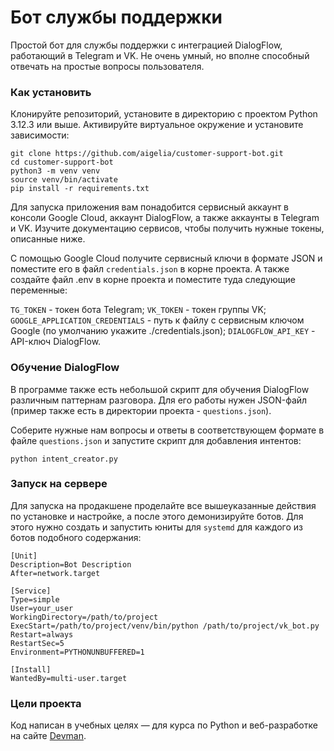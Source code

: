 # Бот службы поддержки

Простой бот для службы поддержки с интеграцией DialogFlow, работающий в Telegram и VK. Не очень умный, но вполне способный отвечать на простые вопросы пользователя.

### Как установить

Клонируйте репозиторий, установите в директорию с проектом Python 3.12.3 или выше. Активируйте виртуальное окружение и установите зависимости:

```shell
git clone https://github.com/aigelia/customer-support-bot.git
cd customer-support-bot
python3 -m venv venv
source venv/bin/activate
pip install -r requirements.txt
```
Для запуска приложения вам понадобится сервисный аккаунт в консоли Google Cloud, аккаунт DialogFlow, а также аккаунты в Telegram и VK. Изучите документацию сервисов, чтобы получить нужные токены, описанные ниже.

С помощью Google Cloud получите сервисный ключи в формате JSON и поместите его в файл `credentials.json` в корне проекта. А также создайте файл .env в корне проекта и поместите туда следующие переменные: 

`TG_TOKEN` - токен бота Telegram;
`VK_TOKEN` - токен группы VK;
`GOOGLE_APPLICATION_CREDENTIALS` - путь к файлу с сервисным ключом Google (по умолчанию укажите ./credentials.json);
`DIALOGFLOW_API_KEY` - API-ключ DialogFlow.

### Обучение DialogFlow

В программе также есть небольшой скрипт для обучения DialogFlow различным паттернам разговора. Для его работы нужен JSON-файл (пример также есть в директории проекта - `questions.json`). 

Соберите нужные нам вопросы и ответы в соответствующем формате в файле `questions.json` и запустите скрипт для добавления интентов:

```shell
python intent_creator.py
```

### Запуск на сервере

Для запуска на продакшене проделайте все вышеуказанные действия по установке и настройке, а после этого демонизируйте ботов. Для этого нужно создать и запустить юниты для `systemd` для каждого из ботов подобного содержания:

```
[Unit]
Description=Bot Description
After=network.target

[Service]
Type=simple
User=your_user
WorkingDirectory=/path/to/project
ExecStart=/path/to/project/venv/bin/python /path/to/project/vk_bot.py
Restart=always
RestartSec=5
Environment=PYTHONUNBUFFERED=1

[Install]
WantedBy=multi-user.target
```

### Цели проекта

Код написан в учебных целях — для курса по Python и веб-разработке на сайте [Devman](https://dvmn.org).